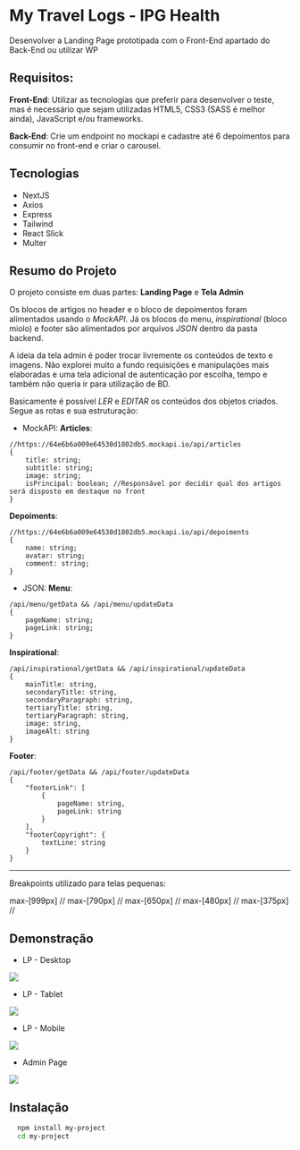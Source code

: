 # My Travel Logs - IPG Health

Desenvolver a Landing Page prototipada com o Front-End apartado do Back-End ou utilizar WP


## Requisitos:
**Front-End**: Utilizar as tecnologias que preferir para desenvolver o teste, mas é necessário que sejam utilizadas HTML5, CSS3 (SASS é melhor ainda), JavaScript e/ou frameworks.

**Back-End**: Crie um endpoint no mockapi e cadastre até 6 depoimentos para consumir no front-end e criar o carousel.
## Tecnologias
- NextJS
- Axios
- Express
- Tailwind
- React Slick
- Multer

## Resumo do Projeto
O projeto consiste em duas partes: **Landing Page** e **Tela Admin**

Os blocos de artigos no header e o bloco de depoimentos foram alimentados usando o *MockAPI*. Já os blocos do menu, *inspirational* (bloco miolo) e footer são alimentados por arquivos *JSON* dentro da pasta backend.

A ideia da tela admin é poder trocar livremente os conteúdos de texto e imagens. Não explorei muito a fundo requisições e manipulações mais elaboradas e uma tela adicional de autenticação por escolha, tempo e também não queria ir para utilização de BD.

Basicamente é possível *LER* e *EDITAR* os conteúdos dos objetos criados. Segue as rotas e sua estruturação:

- MockAPI:
**Articles**:
```
//https://64e6b6a009e64530d1802db5.mockapi.io/api/articles
{
    title: string;
    subtitle: string;
    image: string;
    isPrincipal: boolean; //Responsável por decidir qual dos artigos será disposto em destaque no front
}
```
**Depoiments**:
```
//https://64e6b6a009e64530d1802db5.mockapi.io/api/depoiments
{
    name: string;
    avatar: string;
    comment: string;
}
```
- JSON:
**Menu**:
```
/api/menu/getData && /api/menu/updateData
{
    pageName: string;
    pageLink: string;
}
```

**Inspirational**:
```
/api/inspirational/getData && /api/inspirational/updateData
{
    mainTitle: string,
    secondaryTitle: string,
    secondaryParagraph: string,
    tertiaryTitle: string,
    tertiaryParagraph: string,
    image: string,
    imageAlt: string
}
```

**Footer**:
```
/api/footer/getData && /api/footer/updateData
{
    "footerLink": [
        {
            pageName: string,
            pageLink: string
        }
    ],
    "footerCopyright": {
        textLine: string
    }
}
```
---

Breakpoints utilizado para telas pequenas:

max-[999px] //
max-[790px] //
max-[650px] //
max-[480px] //
max-[375px] //
## Demonstração
- LP - Desktop
<img src="demonstration\desktop-lp.gif">

- LP - Tablet
<img src="demonstration\tablet-lp.gif">

- LP - Mobile
<img src="demonstration\mobile-lp.gif">

- Admin Page
<img src="demonstration\admin.gif">

## Instalação



```bash
  npm install my-project
  cd my-project
```
    

